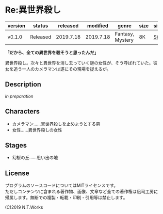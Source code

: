 # Re:異世界殺し

| version | status | released | modified | genre | size | site | contest |
| --- | --- | --- | --- | --- | --- | --- | --- |
| v0.1.0 | Released | 2019.7.18 | 2019.7.18 | Fantasy, Mystery | 8K | [Site](https://novelup.plus/story/258270257) | [nothing](https://novelup.plus/) |

**「だから、全ての異世界を殺そうと思ったんだ」**

異世界殺し。次々と異世界を消し去っていく謎の女性が、そう呼ばれていた。彼女を追う一人のカメラマンは遂にその現場を捉えるが。

## Description

*in preparation*

## Characters

- カメラマン……異世界殺しを止めようとする男
- 女性……異世界殺しの女性

## Stages

- 幻桜の丘……思い出の地

## License

プログラムのソースコードについてはMITライセンスです。  
ただしコンテンツに含まれる著作物、画像、文章など全ての著作権は凪司工房に帰属します。無断での複製・転載・印刷・引用等は禁止します。

(C)2019 N.T.Works

